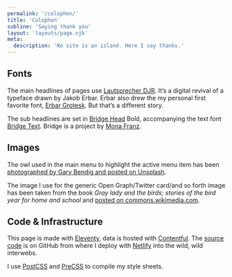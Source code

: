 ```yaml
---
permalink: '/colophon/'
title: 'Colophon'
subline: 'Saying thank you'
layout: 'layouts/page.njk'
meta:
  description: 'No site is an island. Here I say thanks.'
---
```


## Fonts

The main headlines of pages use [Lautsprecher DJR](https://djr.com/notes/lautsprecher-djr-font-of-the-month/). It’s a digital revival of a typeface drawn by Jakob Erbar. Erbar also drew the my personal first favorite font, [Erbar Grotesk](https://fontsinuse.com/typefaces/7923/erbar-grotesk). But that’s a different story.

The sub headlines are set in [Bridge Head](https://www.typemates.com/fonts/bridge-head) Bold, accompanying the text font [Bridge Text](https://www.typemates.com/fonts/bridge-text). Bridge is a project by [Mona Franz](http://www.monafranz.de/portfolio/).

## Images

The owl used in the main menu to highlight the active menu item has been [photographed by Gary Bendig and posted on Unsplash](https://unsplash.com/photos/E3XUdw2ohd4).

The image I use for the generic Open Graph/Twitter card/and so forth image has been taken from the book <cite>Gray lady and the birds; stories of the bird year for home and school</cite> and [posted on commons.wikimedia.com](<https://commons.wikimedia.org/wiki/File:Gray_lady_and_the_birds;_stories_of_the_bird_year_for_home_and_school_(1907)_(14752496571).jpg>).

<!-- The owl of books in use on the overview page is used with kind permission from [Redmer Hoekstra](https://www.redmerhoekstra.nl/). -->

## Code & Infrastructure

This page is made with [Eleventy](https://www.11ty.dev), data is hosted with [Contentful](https://www.contentful.com/). The [source code](https://github.com/ovlb/home-11ty) is on GitHub from where I deploy with [Netlify](https://www.netlify.com) into the wild, wild interwebs.

I use [PostCSS](https://postcss.org/) and [PreCSS](https://github.com/jonathantneal/precss) to compile my style sheets.
